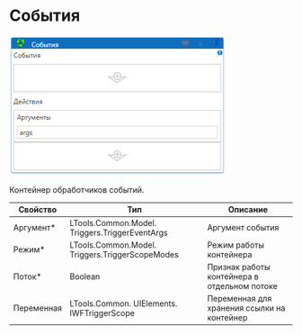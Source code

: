 # События

![](<../../../../.gitbook/assets/image (11).png>)



Контейнер обработчиков событий.

| Свойство   | Тип                                             | Описание                                     |
| ---------- | ----------------------------------------------- | -------------------------------------------- |
| Аргумент\* | LTools.Common.Model. Triggers.TriggerEventArgs  | Аргумент события                             |
| Режим\*    | LTools.Common.Model. Triggers.TriggerScopeModes | Режим работы контейнера                      |
| Поток\*    | Boolean                                         | Признак работы контейнера в отдельном потоке |
| Переменная | LTools.Common. UIElements. IWFTriggerScope      | Переменная для хранения ссылки на контейнер  |

